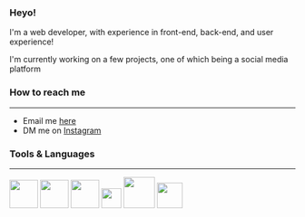 
### Heyo!

<p>I'm a web developer, with experience in front-end, back-end, and user experience!</p>
<p>I'm currently working on a few projects, one of which being a social media platform</p>

### How to reach me
-------
<ul>
  <li>Email me <a href="mailto:person@zenyxis.com">here</a></li>
  <li>DM me on <a href="https://instagram.com/kodushi_">Instagram</a></li>
</ul> 

### Tools & Languages
-------
<img  src="https://camo.githubusercontent.com/c255cd7f932c0a097f5798b0b54cee835b34b25070c06b93f087de0833a2ef15/68747470733a2f2f692e696d6775722e636f6d2f337531777a77452e706e67" width="50px" />            <img  src="https://camo.githubusercontent.com/27480c90b7f92ea1405594b9e98e151b776c0830e3bb2d80b92656c342bfdf09/68747470733a2f2f692e696d6775722e636f6d2f4c775364416c452e706e67" width="50px" /> <img  src="https://camo.githubusercontent.com/b88122ecbe348a9d6debf7ba18240c87e24eb4aa8e0a7481d7fd75c90df10fe9/68747470733a2f2f692e696d6775722e636f6d2f315651654b47502e706e67" width="50px" /> <img  src="https://camo.githubusercontent.com/e27de252d805ba162c8122a2c7491ba5d7594510f90b057a2fa4786c310dc7f0/68747470733a2f2f692e696d6775722e636f6d2f5a736e6b36786c2e706e67" width="35px" /> <img  src="https://camo.githubusercontent.com/973a118e690e810599bc0b9b3fcec3a314505b412e307e5eab8ff8a2211ddc14/68747470733a2f2f692e696d6775722e636f6d2f74594c465a42682e706e67" width="55px" /> <img  src="https://camo.githubusercontent.com/d11bc5fc022603363226da69441297bc1f6dda6cd6253d80f5ed010125810aad/68747470733a2f2f692e696d6775722e636f6d2f534931445a66332e706e67" width="45px" />





<!--
**kodushi/kodushi** is a ✨ _special_ ✨ repository because its `README.md` (this file) appears on your GitHub profile.

Here are some ideas to get you started:

- 🔭 I’m currently working on ...
- 🌱 I’m currently learning ...
- 👯 I’m looking to collaborate on ...
- 🤔 I’m looking for help with ...
- 💬 Ask me about ...
- 📫 How to reach me: ...
- 😄 Pronouns: ...
- ⚡ Fun fact: ...
-->
